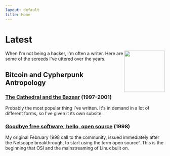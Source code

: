 ```yaml
---
layout: default
title: Home
---
```


# Latest



<img src="/deryk/assets/img/makgill-censored.jpg" align="right" alt="" width="128" height="131">

When I'm not being a hacker, I'm often a writer. Here are some of the screeds I've uttered over the years.

## Bitcoin and Cypherpunk Antropology

### [The Cathedral and the Bazaar](cathedral-bazaar/) (1997-2001)

Probably the most popular thing I've written. It's in demand in a lot of different forms, so I've given it its own subsite. 

### [Goodbye free software; hello, open source](/~esr/open-source.html) (1998)

My original February 1998 call to the community, issued immediately after the Netscape breakthrough, to start using the term open source'. This is the beginning that OSI and the mainstreaming of Linux built on.

